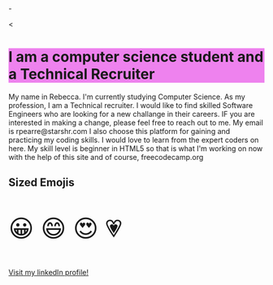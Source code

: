-<!DOCTYPE html>
<html>
<head>

</head>
<body>

<<h1 style="background-color:Violet;">I am a computer science student and a Technical Recruiter</h1>
  
  
<p> My name in Rebecca. I'm currently studying Computer Science. As my profession, I am a Technical recruiter.
  I would like to find skilled Software Engineers who are looking for a new challange in their careers.
  IF you are interested in making a change, please feel free to reach out to me. My email is rpearre@starshr.com
  I also choose this platform for gaining and practicing my coding skills. I would love to learn from the expert 
  coders on here. My skill level is beginner in HTML5 so that is what I'm working on now with the help of this
  site and of course, freecodecamp.org</p>

  <h2>Sized Emojis</h2>

<p style="font-size:48px">
&#128512; &#128516; &#128525; &#128151;
</p>

  
</body>


<a href="https://www.linkedin.com/in/rebecca-pearre-ba3846212/">Visit my linkedIn profile!</a></p>

</html>

